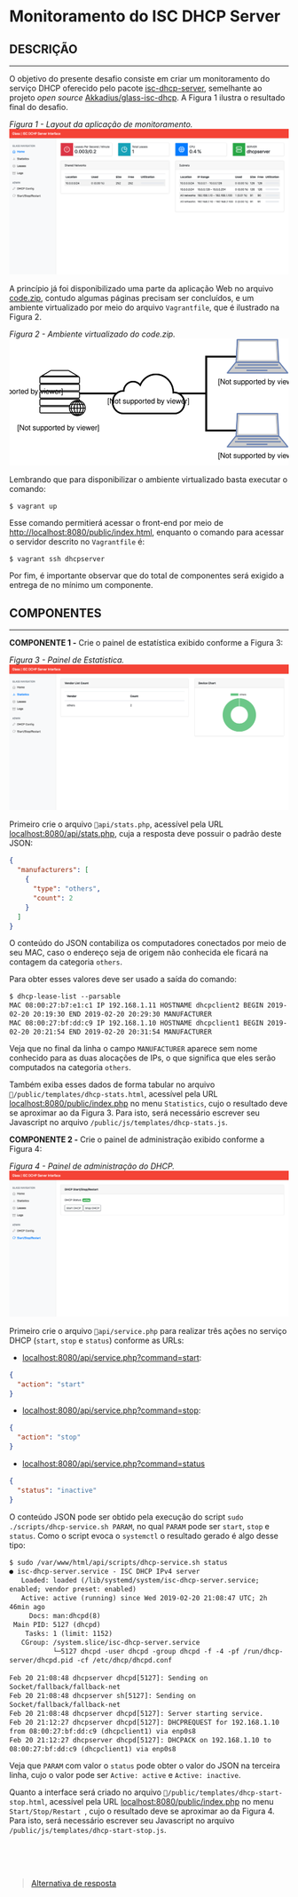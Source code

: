 # Monitoramento do ISC DHCP Server

## DESCRIÇÃO
---

O objetivo do presente desafio consiste em criar um monitoramento do serviço DHCP oferecido pelo pacote [isc-dhcp-server](https://www.isc.org/downloads/dhcp/), semelhante ao projeto *open source* [Akkadius/glass-isc-dhcp](https://github.com/Akkadius/glass-isc-dhcp). A Figura 1 ilustra o resultado final do desafio.

*Figura 1 - Layout da aplicação de monitoramento.*<br>
![Layout da aplicação de monitoramento.](assets/layout.png)

A princípio já foi disponibilizado uma parte da aplicação Web no arquivo [code.zip](code.zip), contudo algumas páginas precisam ser concluídos, e um ambiente virtualizado por meio do arquivo `Vagrantfile`, que é ilustrado na Figura 2.

*Figura 2 - Ambiente virtualizado do code.zip.*<br>
![Ambiente virtualizado do code.zip.](assets/dhcp-server.svg)

Lembrando que para disponibilizar o ambiente virtualizado basta executar o comando:

```
$ vagrant up
```

Esse comando permitierá acessar o front-end por meio de [http://localhost:8080/public/index.html](http://localhost:8080/public/index.html), enquanto o comando para acessar o servidor descrito no `Vagrantfile` é:

```
$ vagrant ssh dhcpserver
```

Por fim, é importante observar que do total de componentes será exigido a entrega de no mínimo um componente.

## COMPONENTES
---

**COMPONENTE 1 -** Crie o painel de estatística exibido conforme a Figura 3:

*Figura 3 - Painel de Estatistica.*<br>
![Painel Top Stats](assets/component-1.png)

Primeiro crie o arquivo `api/stats.php`, acessível pela URL [localhost:8080/api/stats.php](localhost:8080/api/stats.php), cuja a resposta deve possuir o padrão deste JSON:

```json
{
  "manufacturers": [
    {
      "type": "others",
      "count": 2
    }
  ]
}
```

O conteúdo do JSON contabiliza os computadores conectados por meio de seu MAC, caso o endereço seja de origem não conhecida ele ficará na contagem da categoria `others`.

Para obter esses valores deve ser usado a saída do comando:

```
$ dhcp-lease-list --parsable
MAC 08:00:27:b7:e1:c1 IP 192.168.1.11 HOSTNAME dhcpclient2 BEGIN 2019-02-20 20:19:30 END 2019-02-20 20:29:30 MANUFACTURER 
MAC 08:00:27:bf:dd:c9 IP 192.168.1.10 HOSTNAME dhcpclient1 BEGIN 2019-02-20 20:21:54 END 2019-02-20 20:31:54 MANUFACTURER 
```

Veja que no final da linha o campo `MANUFACTURER` aparece sem nome conhecido para as duas alocações de IPs, o que significa que eles serão computados na categoria `others`.

Também exiba esses dados de forma tabular no arquivo `/public/templates/dhcp-stats.html`, acessível pela URL [localhost:8080/public/index.php](localhost:8080/public/index.php) no menu `Statistics`, cujo o resultado deve se aproximar ao da Figura 3. Para isto, será necessário escrever seu Javascript no arquivo `/public/js/templates/dhcp-stats.js`.

**COMPONENTE 2 -** Crie o painel de administração exibido conforme a Figura 4:

*Figura 4 - Painel de administração do DHCP.*<br>
![Painel Top Stats](assets/component-2.png)

Primeiro crie o arquivo `api/service.php` para realizar três ações no serviço DHCP (`start`, `stop` e `status`) conforme as URLs:

* [localhost:8080/api/service.php?command=start](localhost:8080/api/service.php?command=start):

```json
{
  "action": "start"
}
```

* [localhost:8080/api/service.php?command=stop](localhost:8080/api/service.php?command=stop):

```json
{
  "action": "stop"
}
```

* [localhost:8080/api/service.php?command=status](localhost:8080/api/service.php?command=status)

```json
{
  "status": "inactive"
}
```

O conteúdo JSON pode ser obtido pela execução do script `sudo ./scripts/dhcp-service.sh PARAM`, no qual `PARAM` pode ser `start`, `stop` e `status`. Como o script evoca o `systemctl` o resultado gerado é algo desse tipo:

```
$ sudo /var/www/html/api/scripts/dhcp-service.sh status
● isc-dhcp-server.service - ISC DHCP IPv4 server
   Loaded: loaded (/lib/systemd/system/isc-dhcp-server.service; enabled; vendor preset: enabled)
   Active: active (running) since Wed 2019-02-20 21:08:47 UTC; 2h 46min ago
     Docs: man:dhcpd(8)
 Main PID: 5127 (dhcpd)
    Tasks: 1 (limit: 1152)
   CGroup: /system.slice/isc-dhcp-server.service
           └─5127 dhcpd -user dhcpd -group dhcpd -f -4 -pf /run/dhcp-server/dhcpd.pid -cf /etc/dhcp/dhcpd.conf

Feb 20 21:08:48 dhcpserver dhcpd[5127]: Sending on   Socket/fallback/fallback-net
Feb 20 21:08:48 dhcpserver sh[5127]: Sending on   Socket/fallback/fallback-net
Feb 20 21:08:48 dhcpserver dhcpd[5127]: Server starting service.
Feb 20 21:12:27 dhcpserver dhcpd[5127]: DHCPREQUEST for 192.168.1.10 from 08:00:27:bf:dd:c9 (dhcpclient1) via enp0s8
Feb 20 21:12:27 dhcpserver dhcpd[5127]: DHCPACK on 192.168.1.10 to 08:00:27:bf:dd:c9 (dhcpclient1) via enp0s8
```

Veja que `PARAM` com valor o `status` pode obter o valor do JSON na terceira linha, cujo o valor pode ser `Active: active` e `Active: inactive`.

Quanto a interface será criado no arquivo `/public/templates/dhcp-start-stop.html`, acessível pela URL [localhost:8080/public/index.php](localhost:8080/public/index.php) no menu `Start/Stop/Restart `, cujo o resultado deve se aproximar ao da Figura 4. Para isto, será necessário escrever seu Javascript no arquivo `/public/js/templates/dhcp-start-stop.js`.

<br>
<br>
<br>

> [Alternativa de resposta](code-response.zip)
